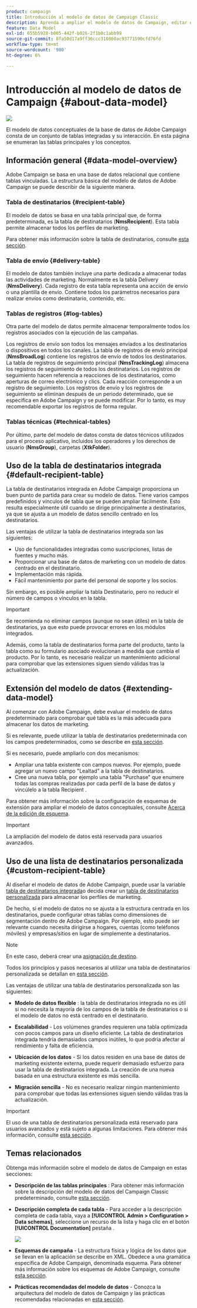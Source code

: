 ```yaml
---
product: campaign
title: Introducción al modelo de datos de Campaign Classic
description: Aprenda a ampliar el modelo de datos de Campaign, editar esquemas, utilizar API y mucho más
feature: Data Model
exl-id: 655b5928-b005-442f-b026-2f1b0c1abb99
source-git-commit: 8fa50d17a9ff36ccc310860ac93771590cfd76fd
workflow-type: tm+mt
source-wordcount: '980'
ht-degree: 6%

---
```


# Introducción al modelo de datos de Campaign {#about-data-model}

![](../../assets/v7-only.svg)

El modelo de datos conceptuales de la base de datos de Adobe Campaign consta de un conjunto de tablas integradas y su interacción. En esta página se enumeran las tablas principales y los conceptos.

## Información general {#data-model-overview}

Adobe Campaign se basa en una base de datos relacional que contiene tablas vinculadas. La estructura básica del modelo de datos de Adobe Campaign se puede describir de la siguiente manera.

### Tabla de destinatarios {#recipient-table}

El modelo de datos se basa en una tabla principal que, de forma predeterminada, es la tabla de destinatarios (**NmsRecipient**). Esta tabla permite almacenar todos los perfiles de marketing.

Para obtener más información sobre la tabla de destinatarios, consulte [esta sección](#default-recipient-table).

### Tabla de envío {#delivery-table}

El modelo de datos también incluye una parte dedicada a almacenar todas las actividades de marketing. Normalmente es la tabla Delivery (**NmsDelivery**). Cada registro de esta tabla representa una acción de envío o una plantilla de envío. Contiene todos los parámetros necesarios para realizar envíos como destinatario, contenido, etc.

### Tablas de registros {#log-tables}

Otra parte del modelo de datos permite almacenar temporalmente todos los registros asociados con la ejecución de las campañas.

Los registros de envío son todos los mensajes enviados a los destinatarios o dispositivos en todos los canales. La tabla de registros de envío principal (**NmsBroadLog**) contiene los registros de envío de todos los destinatarios.
La tabla de registros de seguimiento principal (**NmsTrackingLog**) almacena los registros de seguimiento de todos los destinatarios. Los registros de seguimiento hacen referencia a reacciones de los destinatarios, como aperturas de correo electrónico y clics. Cada reacción corresponde a un registro de seguimiento.
Los registros de envío y los registros de seguimiento se eliminan después de un periodo determinado, que se especifica en Adobe Campaign y se puede modificar. Por lo tanto, es muy recomendable exportar los registros de forma regular.

### Tablas técnicas {#technical-tables}

Por último, parte del modelo de datos consta de datos técnicos utilizados para el proceso aplicativo, incluidos los operadores y los derechos de usuario (**NmsGroup**), carpetas (**XtkFolder**).

## Uso de la tabla de destinatarios integrada {#default-recipient-table}

La tabla de destinatarios integrada en Adobe Campaign proporciona un buen punto de partida para crear su modelo de datos. Tiene varios campos predefinidos y vínculos de tabla que se pueden ampliar fácilmente. Esto resulta especialmente útil cuando se dirige principalmente a destinatarios, ya que se ajusta a un modelo de datos sencillo centrado en los destinatarios.

Las ventajas de utilizar la tabla de destinatarios integrada son las siguientes:

* Uso de funcionalidades integradas como suscripciones, listas de fuentes y mucho más.
* Proporcionar una base de datos de marketing con un modelo de datos centrado en el destinatario.
* Implementación más rápida.
* Fácil mantenimiento por parte del personal de soporte y los socios.

Sin embargo, es posible ampliar la tabla Destinatario, pero no reducir el número de campos o vínculos en la tabla.

>[!IMPORTANT]
>
>Se recomienda no eliminar campos (aunque no sean útiles) en la tabla de destinatarios, ya que esto puede provocar errores en los módulos integrados.

Además, como la tabla de destinatarios forma parte del producto, tanto la tabla como su formulario asociado evolucionan a medida que cambia el producto. Por lo tanto, es necesario realizar un mantenimiento adicional para comprobar que las extensiones siguen siendo válidas tras la actualización.

## Extensión del modelo de datos {#extending-data-model}

Al comenzar con Adobe Campaign, debe evaluar el modelo de datos predeterminado para comprobar qué tabla es la más adecuada para almacenar los datos de marketing.

Si es relevante, puede utilizar la tabla de destinatarios predeterminada con los campos predeterminados, como se describe en [esta sección](#default-recipient-table).

Si es necesario, puede ampliarlo con dos mecanismos:

* Ampliar una tabla existente con campos nuevos. Por ejemplo, puede agregar un nuevo campo &quot;Lealtad&quot; a la tabla de destinatarios.
* Cree una nueva tabla, por ejemplo una tabla &quot;Purchase&quot; que enumere todas las compras realizadas por cada perfil de la base de datos y vincúlelo a la tabla Recipient .

Para obtener más información sobre la configuración de esquemas de extensión para ampliar el modelo de datos conceptuales, consulte [Acerca de la edición de esquema](../../configuration/using/about-schema-edition.md).

>[!IMPORTANT]
>
>La ampliación del modelo de datos está reservada para usuarios avanzados.

## Uso de una lista de destinatarios personalizada {#custom-recipient-table}

Al diseñar el modelo de datos de Adobe Campaign, puede usar la variable [tabla de destinatarios integrada](#default-recipient-table)o decida crear un [tabla de destinatarios personalizada](../../configuration/using/about-custom-recipient-table.md) para almacenar los perfiles de marketing.

De hecho, si el modelo de datos no se ajusta a la estructura centrada en los destinatarios, puede configurar otras tablas como dimensiones de segmentación dentro de Adobe Campaign. Por ejemplo, esto puede ser relevante cuando necesita dirigirse a hogares, cuentas (como teléfonos móviles) y empresas/sitios en lugar de simplemente a destinatarios.

>[!NOTE]
>
>En este caso, deberá crear una [asignación de destino](../../configuration/using/target-mapping.md).

Todos los principios y pasos necesarios al utilizar una tabla de destinatarios personalizada se detallan en [esta sección](../../configuration/using/about-custom-recipient-table.md).

Las ventajas de utilizar una tabla de destinatarios personalizada son las siguientes:

* **Modelo de datos flexible** : la tabla de destinatarios integrada no es útil si no necesita la mayoría de los campos de la tabla de destinatarios o si el modelo de datos no está centrado en el destinatario.

* **Escalabilidad** - Los volúmenes grandes requieren una tabla optimizada con pocos campos para un diseño eficiente. La tabla de destinatarios integrada tendría demasiados campos inútiles, lo que podría afectar al rendimiento y falta de eficiencia.

* **Ubicación de los datos** - Si los datos residen en una base de datos de marketing existente externa, puede requerir demasiado esfuerzo para usar la tabla de destinatarios integrada. La creación de una nueva basada en una estructura existente es más sencilla.

* **Migración sencilla** - No es necesario realizar ningún mantenimiento para comprobar que todas las extensiones siguen siendo válidas tras la actualización.

>[!IMPORTANT]
>
>El uso de una tabla de destinatarios personalizada está reservado para usuarios avanzados y está sujeto a algunas limitaciones. Para obtener más información, consulte [esta sección](../../configuration/using/about-custom-recipient-table.md).

## Temas relacionados

Obtenga más información sobre el modelo de datos de Campaign en estas secciones:

* **Descripción de las tablas principales** : Para obtener más información sobre la descripción del modelo de datos del Campaign Classic predeterminado, consulte [esta sección](../../configuration/using/data-model-description.md).

* **Descripción completa de cada tabla** - Para acceder a la descripción completa de cada tabla, vaya a **[!UICONTROL Admin > Configuration > Data schemas]**, seleccione un recurso de la lista y haga clic en el botón **[!UICONTROL Documentation]** pestaña .

   ![](assets/data-model_documentation-tab.png)


* **Esquemas de campaña** - La estructura física y lógica de los datos que se llevan en la aplicación se describe en XML. Obedece a una gramática específica de Adobe Campaign, denominada esquema. Para obtener más información sobre los esquemas de Adobe Campaign, consulte [esta sección](../../configuration/using/about-schema-reference.md).

* **Prácticas recomendadas del modelo de datos** - Conozca la arquitectura del modelo de datos de Campaign y las prácticas recomendadas relacionadas en [esta sección](../../configuration/using/data-model-best-practices.md#data-model-architecture).
